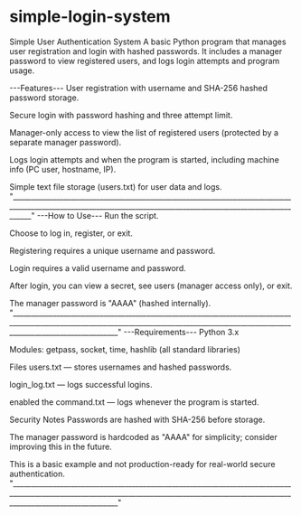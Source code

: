 # simple-login-system
Simple User Authentication System
A basic Python program that manages user registration and login with hashed passwords. It includes a manager password to view registered users, and logs login attempts and program usage.

---Features---
User registration with username and SHA-256 hashed password storage.

Secure login with password hashing and three attempt limit.

Manager-only access to view the list of registered users (protected by a separate manager password).

Logs login attempts and when the program is started, including machine info (PC user, hostname, IP).

Simple text file storage (users.txt) for user data and logs.
"_________________________________________________________________________________________________________________________________________________________________"
---How to Use---
Run the script.

Choose to log in, register, or exit.

Registering requires a unique username and password.

Login requires a valid username and password.

After login, you can view a secret, see users (manager access only), or exit.

The manager password is "AAAA" (hashed internally).
"_________________________________________________________________________________________________________________________________________________________________________________________"
---Requirements---
Python 3.x

Modules: getpass, socket, time, hashlib (all standard libraries)

Files
users.txt — stores usernames and hashed passwords.

login_log.txt — logs successful logins.

enabled the command.txt — logs whenever the program is started.

Security Notes
Passwords are hashed with SHA-256 before storage.

The manager password is hardcoded as "AAAA" for simplicity; consider improving this in the future.

This is a basic example and not production-ready for real-world secure authentication.
"_________________________________________________________________________________________________________________________________________________________________________________________"

